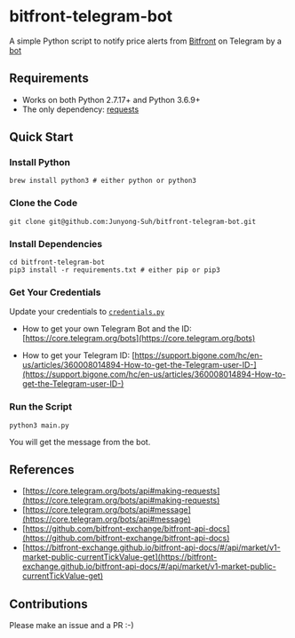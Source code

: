 # bitfront-telegram-bot

A simple Python script to notify price alerts from [Bitfront](https://www.bitfront.me/) on Telegram by a [bot](https://t.me/bitfront_price_bot)

## Requirements

* Works on both Python 2.7.17+ and Python 3.6.9+
* The only dependency: [requests](https://requests.readthedocs.io/en/master/)

## Quick Start

### Install Python

```
brew install python3 # either python or python3
```

### Clone the Code

```
git clone git@github.com:Junyong-Suh/bitfront-telegram-bot.git
```

### Install Dependencies

```
cd bitfront-telegram-bot
pip3 install -r requirements.txt # either pip or pip3
```

### Get Your Credentials

Update your credentials to [`credentials.py`](https://github.com/Junyong-Suh/bitfront-telegram-bot/blob/master/confidentials.py)

* How to get your own Telegram Bot and the ID: [https://core.telegram.org/bots](https://core.telegram.org/bots)

* How to get your Telegram ID: [https://support.bigone.com/hc/en-us/articles/360008014894-How-to-get-the-Telegram-user-ID-](https://support.bigone.com/hc/en-us/articles/360008014894-How-to-get-the-Telegram-user-ID-)

### Run the Script

```
python3 main.py
```
You will get the message from the bot.

## References
* [https://core.telegram.org/bots/api#making-requests](https://core.telegram.org/bots/api#making-requests)
* [https://core.telegram.org/bots/api#message](https://core.telegram.org/bots/api#message)
* [https://github.com/bitfront-exchange/bitfront-api-docs](https://github.com/bitfront-exchange/bitfront-api-docs)
* [https://bitfront-exchange.github.io/bitfront-api-docs/#/api/market/v1-market-public-currentTickValue-get](https://bitfront-exchange.github.io/bitfront-api-docs/#/api/market/v1-market-public-currentTickValue-get)

## Contributions

Please make an issue and a PR :-)
